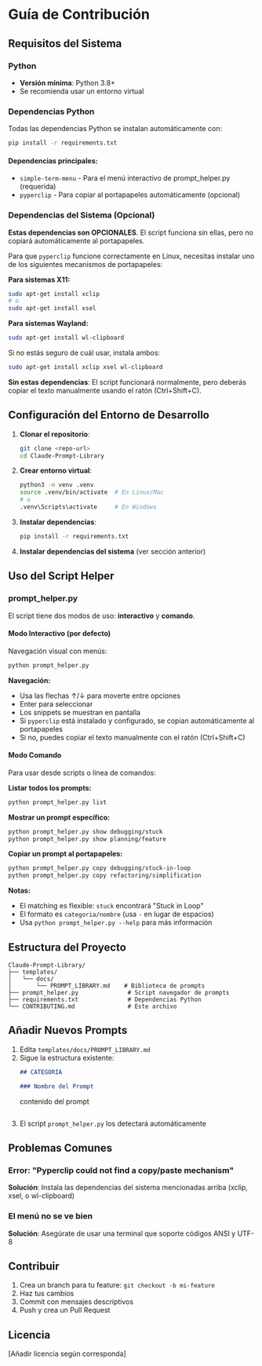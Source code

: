# Guía de Contribución

## Requisitos del Sistema

### Python
- **Versión mínima**: Python 3.8+
- Se recomienda usar un entorno virtual

### Dependencias Python
Todas las dependencias Python se instalan automáticamente con:
```bash
pip install -r requirements.txt
```

#### Dependencias principales:
- `simple-term-menu` - Para el menú interactivo de prompt_helper.py (requerida)
- `pyperclip` - Para copiar al portapapeles automáticamente (opcional)

### Dependencias del Sistema (Opcional)

**Estas dependencias son OPCIONALES**. El script funciona sin ellas, pero no copiará automáticamente al portapapeles.

Para que `pyperclip` funcione correctamente en Linux, necesitas instalar uno de los siguientes mecanismos de portapapeles:

**Para sistemas X11:**
```bash
sudo apt-get install xclip
# o
sudo apt-get install xsel
```

**Para sistemas Wayland:**
```bash
sudo apt-get install wl-clipboard
```

Si no estás seguro de cuál usar, instala ambos:
```bash
sudo apt-get install xclip xsel wl-clipboard
```

**Sin estas dependencias**: El script funcionará normalmente, pero deberás copiar el texto manualmente usando el ratón (Ctrl+Shift+C).

## Configuración del Entorno de Desarrollo

1. **Clonar el repositorio**:
   ```bash
   git clone <repo-url>
   cd Claude-Prompt-Library
   ```

2. **Crear entorno virtual**:
   ```bash
   python3 -m venv .venv
   source .venv/bin/activate  # En Linux/Mac
   # o
   .venv\Scripts\activate     # En Windows
   ```

3. **Instalar dependencias**:
   ```bash
   pip install -r requirements.txt
   ```

4. **Instalar dependencias del sistema** (ver sección anterior)

## Uso del Script Helper

### prompt_helper.py

El script tiene dos modos de uso: **interactivo** y **comando**.

#### Modo Interactivo (por defecto)

Navegación visual con menús:

```bash
python prompt_helper.py
```

**Navegación:**
- Usa las flechas ↑/↓ para moverte entre opciones
- Enter para seleccionar
- Los snippets se muestran en pantalla
- Si `pyperclip` está instalado y configurado, se copian automáticamente al portapapeles
- Si no, puedes copiar el texto manualmente con el ratón (Ctrl+Shift+C)

#### Modo Comando

Para usar desde scripts o línea de comandos:

**Listar todos los prompts:**
```bash
python prompt_helper.py list
```

**Mostrar un prompt específico:**
```bash
python prompt_helper.py show debugging/stuck
python prompt_helper.py show planning/feature
```

**Copiar un prompt al portapapeles:**
```bash
python prompt_helper.py copy debugging/stuck-in-loop
python prompt_helper.py copy refactoring/simplification
```

**Notas:**
- El matching es flexible: `stuck` encontrará "Stuck in Loop"
- El formato es `categoria/nombre` (usa `-` en lugar de espacios)
- Usa `python prompt_helper.py --help` para más información

## Estructura del Proyecto

```
Claude-Prompt-Library/
├── templates/
│   └── docs/
│       └── PROMPT_LIBRARY.md    # Biblioteca de prompts
├── prompt_helper.py              # Script navegador de prompts
├── requirements.txt              # Dependencias Python
└── CONTRIBUTING.md               # Este archivo
```

## Añadir Nuevos Prompts

1. Edita `templates/docs/PROMPT_LIBRARY.md`
2. Sigue la estructura existente:
   ```markdown
   ## CATEGORÍA

   ### Nombre del Prompt
   ```
   contenido del prompt
   ```
   ```
3. El script `prompt_helper.py` los detectará automáticamente

## Problemas Comunes

### Error: "Pyperclip could not find a copy/paste mechanism"
**Solución**: Instala las dependencias del sistema mencionadas arriba (xclip, xsel, o wl-clipboard)

### El menú no se ve bien
**Solución**: Asegúrate de usar una terminal que soporte códigos ANSI y UTF-8

## Contribuir

1. Crea un branch para tu feature: `git checkout -b mi-feature`
2. Haz tus cambios
3. Commit con mensajes descriptivos
4. Push y crea un Pull Request

## Licencia

[Añadir licencia según corresponda]
